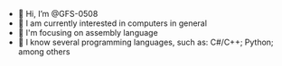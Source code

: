 - 👋 Hi, I’m @GFS-0508
- 👀 I am currently interested in computers in general 
- 🌱 I'm focusing on assembly language
- 🤞 I know several programming languages, such as: C#/C++; Python; among others

<!---
GFS-0508/GFS-0508 is a ✨ special ✨ repository because its `README.md` (this file) appears on your GitHub profile.
You can click the Preview link to take a look at your changes.
--->
